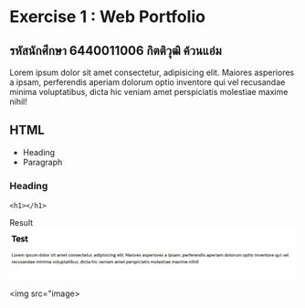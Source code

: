# Exercise 1 : Web Portfolio
## รหัสนักศึกษา 6440011006 กิตติวุฒิ ค้วนแอ่ม

Lorem ipsum dolor sit amet consectetur, adipisicing elit. Maiores asperiores a ipsam, perferendis aperiam dolorum optio inventore qui vel recusandae minima voluptatibus, dicta hic veniam amet perspiciatis molestiae maxime nihil!

## HTML
- Heading
- Paragraph

### Heading
```
<h1></h1>
```

Result
!['roadmap'](images/ex1.jpg)

<img src="image>